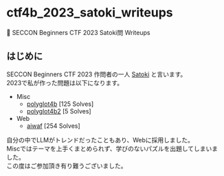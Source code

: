 # ctf4b_2023_satoki_writeups
🔰 SECCON Beginners CTF 2023 Satoki問 Writeups

## はじめに
SECCON Beginners CTF 2023 作問者の一人 [Satoki](https://twitter.com/satoki00) と言います。  
2023で私が作った問題は以下になります。  

- Misc
  - [polyglot4b](misc/polyglot4b) [125 Solves]  
  - [polyglot4b2](misc/polyglot4b2) [5 Solves]  
- Web
  - [aiwaf](web/aiwaf) [254 Solves]  

自分の中でLLMがトレンドだったこともあり、Webに採用しました。  
Miscではテーマを上手くまとめられず、学びのないパズルを出題してしまいました。  
この度はご参加頂き有り難うございました。  